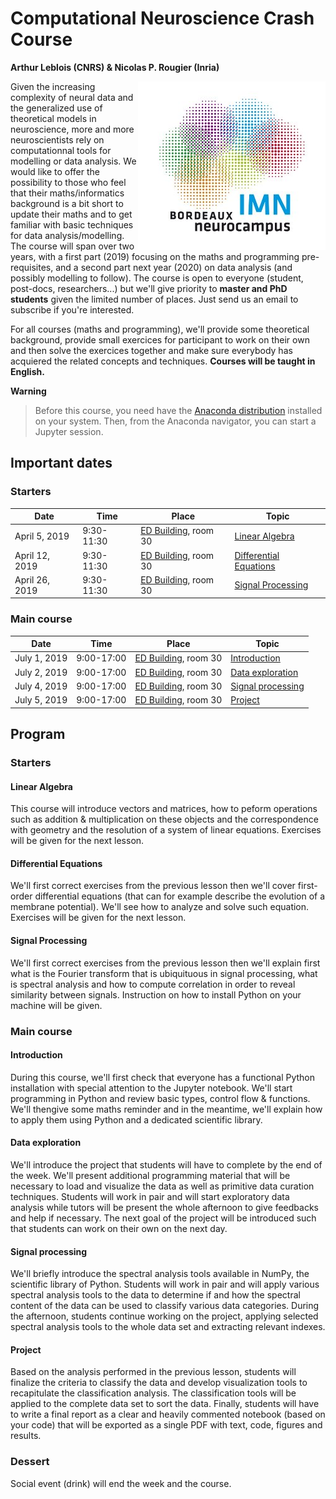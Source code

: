 # Computational Neuroscience Crash Course
**Arthur Leblois (CNRS) & Nicolas P. Rougier (Inria)**

<a href="www.imn-bordeaux.org"><img src="IMN.jpg" align="right"/></a>

Given the increasing complexity of neural data and the generalized use of
theoretical models in neuroscience, more and more neuroscientists rely on
computationnal tools for modelling or data analysis. We would like to offer the
possibility to those who feel that their maths/informatics background is a bit
short to update their maths and to get familiar with basic techniques for data
analysis/modelling. The course will span over two years, with a first part
(2019) focusing on the maths and programming pre-requisites, and a second part
next year (2020) on data analysis (and possibly modelling to follow). The
course is open to everyone (student, post-docs, researchers...) but we'll give
priority to **master and PhD students** given the limited number of places. Just
send us an email to subscribe if you're interested.

For all courses (maths and programming), we'll provide some theoretical
background, provide small exercices for participant to work on their own and
then solve the exercices together and make sure everybody has acquiered the
related concepts and techniques. **Courses will be taught in English.**

**Warning**

> Before this course, you need have the [Anaconda distribution](https://www.anaconda.com/distribution/) installed on your
> system. Then, from the Anaconda navigator, you can start a Jupyter session.


## Important dates

### Starters

Date  | Time | Place | Topic
----- | ---- | ----- | -----
April  5, 2019 | 9:30-11:30 | [ED Building], room 30 | [Linear Algebra](#linear-algebra)
April 12, 2019 | 9:30-11:30 | [ED Building], room 30 | [Differential Equations](#differential-equations)
April 26, 2019 | 9:30-11:30 | [ED Building], room 30 | [Signal Processing](#signal-processing)

### Main course

Date  | Time | Place | Topic
----- | ---- | ----- | -----
July   1, 2019 | 9:00-17:00 | [ED Building], room 30 | [Introduction](#introduction)
July   2, 2019 | 9:00-17:00 | [ED Building], room 30 | [Data exploration](#data-exploration)
July   4, 2019 | 9:00-17:00 | [ED Building], room 30 | [Signal processing](#signal-processing)
July   5, 2019 | 9:00-17:00 | [ED Building], room 30 | [Project](#project)

[ED Building]: https://www.openstreetmap.org/#map=19/44.82505/-0.60734


## Program

### Starters

#### Linear Algebra

This course will introduce vectors and matrices, how to peform operations such
as addition & multiplication on these objects and the correspondence with
geometry and the resolution of a system of linear equations. Exercises will be
given for the next lesson.

#### Differential Equations

We'll first correct exercises from the previous lesson then we'll cover
first-order differential equations (that can for example describe the evolution
of a membrane potential). We'll see how to analyze and solve such
equation. Exercises will be given for the next lesson.

#### Signal Processing

We'll first correct exercises from the previous lesson then we'll explain first
what is the Fourier transform that is ubiquituous in signal processing, what is
spectral analysis and how to compute correlation in order to reveal similarity
between signals. Instruction on how to install Python on your machine will be
given.


### Main course

#### Introduction

During this course, we'll first check that everyone has a functional Python
installation with special attention to the Jupyter notebook.  We'll start
programming in Python and review basic types, control flow & functions. We'll
thengive some maths reminder and in the meantime, we'll explain how to apply
them using Python and a dedicated scientific library.

#### Data exploration

We'll introduce the project that students will have to complete by the end of
the week. We'll present additional programming material that will be necessary
to load and visualize the data as well as primitive data curation
techniques. Students will work in pair and will start exploratory data analysis
while tutors will be present the whole afternoon to give feedbacks and help if
necessary. The next goal of the project will be introduced such that students
can work on their own on the next day.

#### Signal processing

We'll briefly introduce the spectral analysis tools available in NumPy, the
scientific library of Python. Students will work in pair and will apply various
spectral analysis tools to the data to determine if and how the spectral
content of the data can be used to classify various data categories. During the
afternoon, students continue working on the project, applying selected spectral
analysis tools to the whole data set and extracting relevant indexes.

#### Project

Based on the analysis performed in the previous lesson, students will finalize
the criteria to classify the data and develop visualization tools to
recapitulate the classification analysis. The classification tools will be
applied to the complete data set to sort the data. Finally, students will have
to write a final report as a clear and heavily commented notebook (based on
your code) that will be exported as a single PDF with text, code, figures and
results.


### Dessert 

Social event (drink) will end the week and the course.
